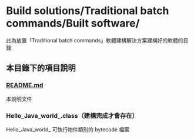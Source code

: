 # Build solutions/Traditional batch commands/Built software/
此為放置「Traditional batch commands」軟體建構解決方案建構好的軟體的目錄

## 本目錄下的項目說明
### [README.md](README.md)
本說明文件

### Hello_Java_world_.class（建構完成才會存在）
Hello_Java_world_ 可執行物件類別的 bytecode 檔案
